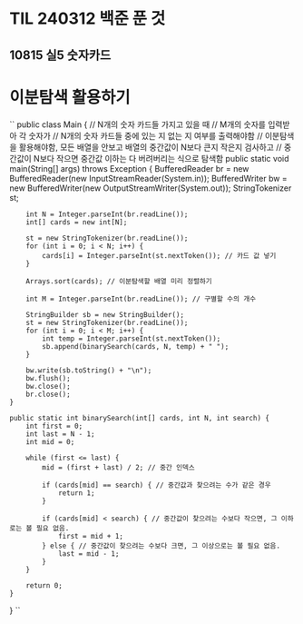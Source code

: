 # TIL 240312 백준 푼 것
## 10815 실5 숫자카드
# 이분탐색 활용하기
``
public class Main {
    // N개의 숫자 카드들 가지고 있을 때
    // M개의 숫자를 입력받아 각 숫자가 
    // N개의 숫자 카드들 중에 있는 지 없는 지 여부를 출력해야함
    // 이분탐색을 활용해야함, 모든 배열을 안보고 배열의 중간값이 N보다 큰지 작은지 검사하고
    // 중간값이 N보다 작으면 중간값 이하는 다 버려버리는 식으로 탐색함
    public static void main(String[] args) throws Exception {
        BufferedReader br = new BufferedReader(new InputStreamReader(System.in));
        BufferedWriter bw = new BufferedWriter(new OutputStreamWriter(System.out));
        StringTokenizer st;

        int N = Integer.parseInt(br.readLine()); 
        int[] cards = new int[N];

        st = new StringTokenizer(br.readLine());
        for (int i = 0; i < N; i++) {
            cards[i] = Integer.parseInt(st.nextToken()); // 카드 값 넣기
        }

        Arrays.sort(cards); // 이분탐색할 배열 미리 정렬하기

        int M = Integer.parseInt(br.readLine()); // 구별할 수의 개수

        StringBuilder sb = new StringBuilder();
        st = new StringTokenizer(br.readLine());
        for (int i = 0; i < M; i++) {
            int temp = Integer.parseInt(st.nextToken());
            sb.append(binarySearch(cards, N, temp) + " ");
        }

        bw.write(sb.toString() + "\n");
        bw.flush();
        bw.close();
        br.close();
    }

    public static int binarySearch(int[] cards, int N, int search) {
        int first = 0;
        int last = N - 1;
        int mid = 0;

        while (first <= last) {
            mid = (first + last) / 2; // 중간 인덱스

            if (cards[mid] == search) { // 중간값과 찾으려는 수가 같은 경우
                return 1;
            }

            if (cards[mid] < search) { // 중간값이 찾으려는 수보다 작으면, 그 이하로는 볼 필요 없음.
                first = mid + 1;
            } else { // 중간값이 찾으려는 수보다 크면, 그 이상으로는 볼 필요 없음.
                last = mid - 1;
            }
        }

        return 0;
    }
}
``
